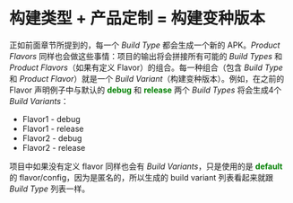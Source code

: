 # 构建类型 + 产品定制 = 构建变种版本

正如前面章节所提到的，每一个 *Build Type* 都会生成一个新的 APK。*Product Flavors* 同样也会做这些事情：项目的输出将会拼接所有可能的 *Build Types* 和 *Product Flavors*（如果有定义 Flavor）的组合。每一种组合（包含 *Build Type* 和 *Product Flavor*）就是一个 *Build Variant*（构建变种版本）。例如，在之前的 Flavor 声明例子中与默认的 **<font color='green'>debug</font>** 和 **<font color='green'>release</font>** 两个 *Build Types*  将会生成4个 *Build Variants*：

* Flavor1 - debug
* Flavor1 - release
* Flavor2 - debug
* Flavor2 - release

项目中如果没有定义 flavor 同样也会有 *Build Variants*，只是使用的是 **<font color='green'>default</font>** 的 flavor/config，因为是匿名的，所以生成的 build variant 列表看起来就跟 *Build Type* 列表一样。